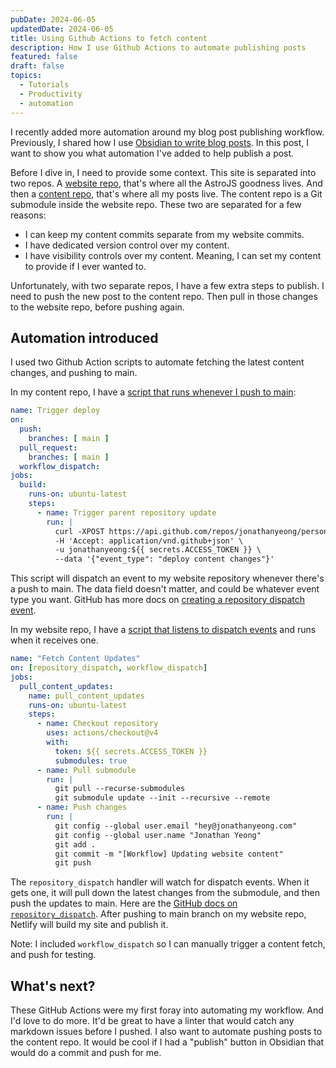 ```yaml
---
pubDate: 2024-06-05
updatedDate: 2024-06-05
title: Using Github Actions to fetch content
description: How I use Github Actions to automate publishing posts
featured: false
draft: false
topics:
  - Tutorials
  - Productivity
  - automation
---
```

I recently added more automation around my blog post publishing workflow. Previously, I shared how I use [Obsidian to write blog posts](https://jonathanyeong.com/writing-blog-posts-with-obsidian/). In this post, I want to show you what automation I've added to help publish a post.

Before I dive in, I need to provide some context. This site is separated into two repos. A [website repo](https://github.com/jonathanyeong/personal-website), that's where all the AstroJS goodness lives. And then a [content repo](https://github.com/jonathanyeong/personal-website-content), that's where all my posts live. The content repo is a Git submodule inside the website repo. These two are separated for a few reasons:

- I can keep my content commits separate from my website commits.
- I have dedicated version control over my content. 
- I have visibility controls over my content. Meaning, I can set my content to provide if I ever wanted to.

Unfortunately, with two separate repos, I have a few extra steps to publish. I need to push the new post to the content repo. Then pull in those changes to the website repo, before pushing again.
## Automation introduced
I used two Github Action scripts to automate fetching the latest content changes, and pushing to main.

In my content repo, I have a [script that runs whenever I push to main](https://github.com/jonathanyeong/personal-website-content/blob/main/.github/workflows/main.yml):
```yaml
name: Trigger deploy
on:
  push:
    branches: [ main ]
  pull_request:
    branches: [ main ]
  workflow_dispatch:
jobs:
  build:
    runs-on: ubuntu-latest
    steps:
      - name: Trigger parent repository update 
        run: |
          curl -XPOST https://api.github.com/repos/jonathanyeong/personal-website/dispatches \
          -H 'Accept: application/vnd.github+json' \
          -u jonathanyeong:${{ secrets.ACCESS_TOKEN }} \
          --data '{"event_type": "deploy content changes"}'
```

This script will dispatch an event to my website repository whenever there's a push to main. The data field doesn't matter, and could be whatever event type you want. GitHub has more docs on [creating a repository dispatch event](https://docs.github.com/en/rest/repos/repos?apiVersion=2022-11-28#create-a-repository-dispatch-event).

In my website repo, I have a [script that listens to dispatch events](https://github.com/jonathanyeong/personal-website/blob/main/.github/workflows/fetch-content-updates.yml) and runs when it receives one.
```yaml
name: "Fetch Content Updates"
on: [repository_dispatch, workflow_dispatch]
jobs:
  pull_content_updates:
    name: pull_content_updates
    runs-on: ubuntu-latest
    steps:
      - name: Checkout repository
        uses: actions/checkout@v4
        with:
          token: ${{ secrets.ACCESS_TOKEN }}
          submodules: true
      - name: Pull submodule
        run: |
          git pull --recurse-submodules
          git submodule update --init --recursive --remote
      - name: Push changes
        run: |
          git config --global user.email "hey@jonathanyeong.com"
          git config --global user.name "Jonathan Yeong"
          git add .
          git commit -m "[Workflow] Updating website content"
          git push

```

The `repository_dispatch` handler will watch for dispatch events. When it gets one, it will pull down the latest changes from the submodule, and then push the updates to main. Here are the [GitHub docs on `repository_dispatch`](https://docs.github.com/en/actions/using-workflows/events-that-trigger-workflows#repository_dispatch). After pushing to main branch on my website repo, Netlify will build my site and publish it.

Note: I included `workflow_dispatch` so I can manually trigger a content fetch, and push for testing.

## What's next?

These GitHub Actions were my first foray into automating my workflow. And I'd love to do more. It'd be great to have a linter that would catch any markdown issues before I pushed. I also want to automate pushing posts to the content repo. It would be cool if I had a "publish" button in Obsidian that would do a commit and push for me.